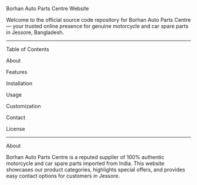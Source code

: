 Borhan Auto Parts Centre Website

Welcome to the official source code repository for Borhan Auto Parts Centre — your trusted online presence for genuine motorcycle and car spare parts in Jessore, Bangladesh.


---

Table of Contents

About

Features

Installation

Usage

Customization

Contact

License



---

About

Borhan Auto Parts Centre is a reputed supplier of 100% authentic motorcycle and car spare parts imported from India. This website showcases our product categories, highlights special offers, and provides easy contact options for customers in Jessore.

